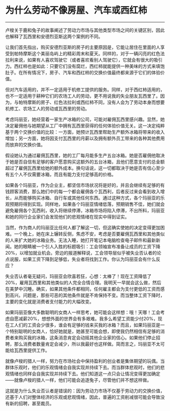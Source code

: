 # 为什么劳动不像房屋、汽车或西红柿

------

卢梭关于鹿和兔子的故事阐述了劳动力市场与其他类型市场之间的关键区别，因此也解释了瓦西里和安德烈亚斯这两个案例的不同。

让我们首先指出，购买安德烈亚斯的房子的主要原因是，它能让居住在里面的人享受到帕特摩斯这个美丽岛屿上的精彩周末和夏天。同样的，对于一辆闪亮的红色法拉利来说，如果有人喜欢驾驶它（或者喜欢看别人驾驶它），它就会有很大的吸引力。西红柿也是如此：只要它们没有腐烂，西红柿就能提供一种美味的方式来填饱肚子。在所有情况下，房子、汽车和西红柿的交换价值最终都来源于它们的体验价值。

但对汽车适用的，并不一定适用于机修工提供的服务。同样，对于西红柿适用的，也不一定适用于耕种它们的农场工人的劳动，更不用说我的失业朋友瓦西里了。因为，与帕特摩斯的房子、红色法拉利或西红柿不同，没有人会为了劳动本身而想要机修工、农场工人的劳动或瓦西里的劳动。

考虑玛丽亚，她经营着一家生产冰箱的公司，可能对雇佣瓦西里感兴趣。显然，她决定雇佣他与她期望从工厂中拥有瓦西里获得的任何体验价值无关。这一决定纯粹基于两个交换价值的比较：一方面，她预计瓦西里帮助生产额外冰箱将带来的收入增加；另一方面，她将因支付瓦西里的月薪以及拥有额外员工带来的各种其他费用而放弃的交换价值。

假设她认为通过雇佣瓦西里，她的工厂每月能多生产五台冰箱。她是否雇佣他取决于她是否自信有足够的客户愿意购买这额外的五台冰箱，且他们愿意支付的总金额超过了雇佣瓦西里给她的额外成本。换句话说，这一切都取决于她是否有信心至少有五个人不仅需要冰箱，而且有能力支付足够高的价格。

如果各个玛丽亚，作为企业主，都坚信市场状况将是好的，并且会继续有足够的有钱顾客消费，那么她们中的每一个都会雇佣各个瓦西利，后者反过来会看到收入增长，从而能够购买冰箱、自行车或其他任何东西。通过这种方式，各个玛丽亚的乐观预期将得到实现。同样地，如果各个玛丽亚情绪低落，预期销售不佳，她们就会避免雇佣各个瓦西利，收入将继续停滞，冰箱市场将陷入停滞，不出所料，玛丽亚和她的同行企业家们会发现他们的悲观情绪在现实中得到证实。

当然，作为商人的玛丽亚比任何人都了解这一切，但这确实使她的决定变得更加困难。一个晚上，她在床上辗转反侧，焦虑不安，考虑是否要雇佣瓦西里和其他类似的人来扩大她的冰箱业务。无法入睡，她打开笔记本电脑检查电子邮件和最新新闻。她的眼睛被一个引人入胜的标题吸引：工会领袖宣布准备让成员的工资下降20%，以增加就业机会。旁边的报道解释说，工会领导层似乎被失业否认者的论点说服，如果工资下降到足够低，失业者将找到工作。你认为玛丽亚会有什么反应？

失业否认者毫无疑问，玛丽亚会欣喜若狂，心想：太棒了！现在工资降低了20%，雇用瓦西里和其他类似的人完全合情合理。我明天一早就会这么做，然后在美梦中沉睡。确实，如果其他条件都相同，任何雇主都会为支付更低的工资而感到高兴。问题是，那些可恶的其他条件就是不肯保持不变。而当整体工资下降时，主要的变化就是消费者支付能力的大幅改变。

如果玛丽亚像大多数聪明的女商人一样思考，她可能会这样想：哦！天哪！工会考虑自愿减薪20%，想想外面的世界会有多艰难。我多么希望工资能少付20%，现在工人们的工资会少很多，谁会有足够的钱来买我的冰箱？而且，如果玛丽亚是一个特别聪明的女商人，恰好她就是，她甚至可能会想，即使我仍然相信有足够的消费者来购买我的冰箱，这条消息肯定会动摇其他企业家的信心。如果他们停止招聘，那么消费者数量肯定会减少，所以我最好也这样做。简而言之，玛丽亚不太可能给瓦西里提供工作。

就像卢梭的猎人一样，努力在市场社会中保持盈利的创业者是集体期望的玩偶。当群体乐观时，他们的乐观情绪会自我实现并持续下去。而当群体悲观时，他们的悲观情绪也同样会自我实现并持续下去。他们知道这一点只会让情况变得更加确定——就像卢梭的猎人一样，他们可能会追逐兔子，尽管他们并不想这样做。

这就是为什么失业否认者是错误的：因为劳动力市场不仅基于劳动力的交换价值，还基于人们对整体经济的乐观或悲观情绪，因此，普遍的工资削减很可能会导致没有新的招聘，甚至裁员。
